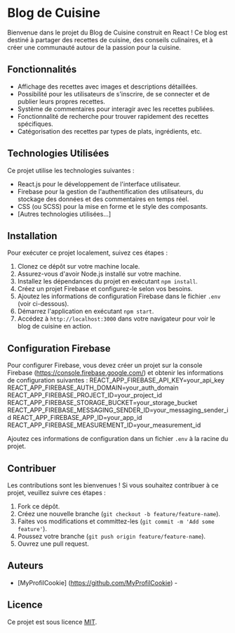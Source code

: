 
# Blog de Cuisine

Bienvenue dans le projet du Blog de Cuisine construit en React ! Ce blog est destiné à partager des recettes de cuisine, des conseils culinaires, et à créer une communauté autour de la passion pour la cuisine.

## Fonctionnalités

- Affichage des recettes avec images et descriptions détaillées.
- Possibilité pour les utilisateurs de s'inscrire, de se connecter et de publier leurs propres recettes.
- Système de commentaires pour interagir avec les recettes publiées.
- Fonctionnalité de recherche pour trouver rapidement des recettes spécifiques.
- Catégorisation des recettes par types de plats, ingrédients, etc.

## Technologies Utilisées

Ce projet utilise les technologies suivantes :

- React.js pour le développement de l'interface utilisateur.
- Firebase pour la gestion de l'authentification des utilisateurs, du stockage des données et des commentaires en temps réel.
- CSS (ou SCSS) pour la mise en forme et le style des composants.
- [Autres technologies utilisées...]

## Installation

Pour exécuter ce projet localement, suivez ces étapes :

1. Clonez ce dépôt sur votre machine locale.
2. Assurez-vous d'avoir Node.js installé sur votre machine.
3. Installez les dépendances du projet en exécutant `npm install`.
4. Créez un projet Firebase et configurez-le selon vos besoins.
5. Ajoutez les informations de configuration Firebase dans le fichier `.env` (voir ci-dessous).
6. Démarrez l'application en exécutant `npm start`.
7. Accédez à `http://localhost:3000` dans votre navigateur pour voir le blog de cuisine en action.

## Configuration Firebase

Pour configurer Firebase, vous devez créer un projet sur la console Firebase (https://console.firebase.google.com/) et obtenir les informations de configuration suivantes :
REACT_APP_FIREBASE_API_KEY=your_api_key
REACT_APP_FIREBASE_AUTH_DOMAIN=your_auth_domain
REACT_APP_FIREBASE_PROJECT_ID=your_project_id
REACT_APP_FIREBASE_STORAGE_BUCKET=your_storage_bucket
REACT_APP_FIREBASE_MESSAGING_SENDER_ID=your_messaging_sender_id
REACT_APP_FIREBASE_APP_ID=your_app_id
REACT_APP_FIREBASE_MEASUREMENT_ID=your_measurement_id

Ajoutez ces informations de configuration dans un fichier `.env` à la racine du projet.

## Contribuer

Les contributions sont les bienvenues ! Si vous souhaitez contribuer à ce projet, veuillez suivre ces étapes :

1. Fork ce dépôt.
2. Créez une nouvelle branche (`git checkout -b feature/feature-name`).
3. Faites vos modifications et committez-les (`git commit -m 'Add some feature'`).
4. Poussez votre branche (`git push origin feature/feature-name`).
5. Ouvrez une pull request.

## Auteurs

- [MyProfilCookie] (https://github.com/MyProfilCookie) - 
  

## Licence

Ce projet est sous licence [MIT](LICENSE).

